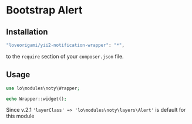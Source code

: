 # Bootstrap Alert

Installation
--------

```bash
"loveorigami/yii2-notification-wrapper": "*",
```

to the ```require``` section of your `composer.json` file.


Usage
-----

```php
use lo\modules\noty\Wrapper;

echo Wrapper::widget();

```
Since v.2.1 ```'layerClass' => 'lo\modules\noty\layers\Alert'``` is default for this module
